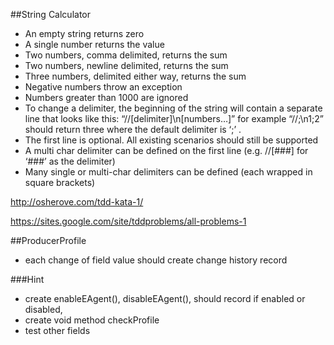 ##String Calculator

* An empty string returns zero
* A single number returns the value
* Two numbers, comma delimited, returns the sum
* Two numbers, newline delimited, returns the sum
* Three numbers, delimited either way, returns the sum
* Negative numbers throw an exception
* Numbers greater than 1000 are ignored
* To change a delimiter, the beginning of the string will contain a separate line that looks like this: “//[delimiter]\n[numbers…]” for example “//;\n1;2” should return three where the default delimiter is ‘;’ .
* The first line is optional. All existing scenarios should still be supported
* A multi char delimiter can be defined on the first line (e.g. //[###] for ‘###’ as the delimiter)
* Many single or multi-char delimiters can be defined (each wrapped in square brackets)


http://osherove.com/tdd-kata-1/

https://sites.google.com/site/tddproblems/all-problems-1


##ProducerProfile

* each change of field value should create change history record


###Hint
* create enableEAgent(), disableEAgent(), should record if enabled or disabled,
* create void method checkProfile
* test other fields
